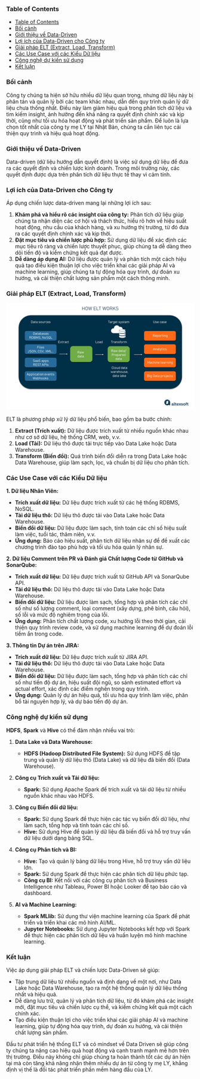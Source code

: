 ### Table of Contents

- [Table of Contents](#table-of-contents)
- [Bối cảnh](#bối-cảnh)
- [Giới thiệu về Data-Driven](#giới-thiệu-về-data-driven)
- [Lợi ích của Data-Driven cho Công ty](#lợi-ích-của-data-driven-cho-công-ty)
- [Giải pháp ELT (Extract, Load, Transform)](#giải-pháp-elt-extract-load-transform)
- [Các Use Case với các Kiểu Dữ liệu](#các-use-case-với-các-kiểu-dữ-liệu)
- [Công nghệ dự kiến sử dụng](#công-nghệ-dự-kiến-sử-dụng)
- [Kết luận](#kết-luận)

### Bối cảnh

Công ty chúng ta hiện sở hữu nhiều dữ liệu quan trọng, nhưng dữ liệu này bị phân tán và quản lý bởi các team khác nhau, dẫn đến quy trình quản lý dữ liệu chưa thống nhất. Điều này làm giảm hiệu quả trong phân tích dữ liệu và tìm kiếm insight, ảnh hưởng đến khả năng ra quyết định chính xác và kịp thời, cũng như tối ưu hóa hoạt động và phát triển sản phẩm. Để luôn là lựa chọn tốt nhất của công ty mẹ LY tại Nhật Bản, chúng ta cần liên tục cải thiện quy trình và hiệu quả hoạt động.

### Giới thiệu về Data-Driven

Data-driven (dữ liệu hướng dẫn quyết định) là việc sử dụng dữ liệu để đưa ra các quyết định và chiến lược kinh doanh. Trong môi trường này, các quyết định được dựa trên phân tích dữ liệu thực tế thay vì cảm tính.

### Lợi ích của Data-Driven cho Công ty

Áp dụng chiến lược data-driven mang lại những lợi ích sau:

1. **Khám phá và hiểu rõ các insight của công ty:** Phân tích dữ liệu giúp chúng ta nhận diện các cơ hội và thách thức, hiểu rõ hơn về hiệu suất hoạt động, nhu cầu của khách hàng, và xu hướng thị trường, từ đó đưa ra các quyết định chính xác và kịp thời.
2. **Đặt mục tiêu và chiến lược phù hợp:** Sử dụng dữ liệu để xác định các mục tiêu rõ ràng và chiến lược thuyết phục, giúp chúng ta dễ dàng theo dõi tiến độ và kiểm chứng kết quả đạt được.
3. **Dễ dàng áp dụng AI:** Dữ liệu được quản lý và phân tích một cách hiệu quả tạo điều kiện thuận lợi cho việc triển khai các giải pháp AI và machine learning, giúp chúng ta tự động hóa quy trình, dự đoán xu hướng, và cải thiện chất lượng sản phẩm một cách thông minh.

### Giải pháp ELT (Extract, Load, Transform)
![ELT](img/ELT.png)

ELT là phương pháp xử lý dữ liệu phổ biến, bao gồm ba bước chính:

1. **Extract (Trích xuất):** Dữ liệu được trích xuất từ nhiều nguồn khác nhau như cơ sở dữ liệu, hệ thống CRM, web, v.v.
2. **Load (Tải):** Dữ liệu thô được tải trực tiếp vào Data Lake hoặc Data Warehouse.
3. **Transform (Biến đổi):** Quá trình biến đổi diễn ra trong Data Lake hoặc Data Warehouse, giúp làm sạch, lọc, và chuẩn bị dữ liệu cho phân tích.

### Các Use Case với các Kiểu Dữ liệu

**1. Dữ liệu Nhân Viên:**
   - **Trích xuất dữ liệu:** Dữ liệu được trích xuất từ các hệ thống RDBMS, NoSQL.
   - **Tải dữ liệu thô:** Dữ liệu thô được tải vào Data Lake hoặc Data Warehouse.
   - **Biến đổi dữ liệu:** Dữ liệu được làm sạch, tính toán các chỉ số hiệu suất làm việc, tuổi tác, thâm niên, v.v.
   - **Ứng dụng:** Báo cáo hiệu suất, phân tích dữ liệu nhân sự để đề xuất các chương trình đào tạo phù hợp và tối ưu hóa quản lý nhân sự.

**2. Dữ liệu Comment trên PR và Đánh giá Chất lượng Code từ GitHub và SonarQube:**
   - **Trích xuất dữ liệu:** Dữ liệu được trích xuất từ GitHub API và SonarQube API.
   - **Tải dữ liệu thô:** Dữ liệu thô được tải vào Data Lake hoặc Data Warehouse.
   - **Biến đổi dữ liệu:** Dữ liệu được làm sạch, tổng hợp và phân tích các chỉ số như số lượng comment, loại comment (xây dựng, phê bình, câu hỏi), số lỗi và mức độ nghiêm trọng của lỗi.
   - **Ứng dụng:** Phân tích chất lượng code, xu hướng lỗi theo thời gian, cải thiện quy trình review code, và sử dụng machine learning để dự đoán lỗi tiềm ẩn trong code.

**3. Thông tin Dự án trên JIRA:**
   - **Trích xuất dữ liệu:** Dữ liệu được trích xuất từ JIRA API.
   - **Tải dữ liệu thô:** Dữ liệu thô được tải vào Data Lake hoặc Data Warehouse.
   - **Biến đổi dữ liệu:** Dữ liệu được làm sạch, tổng hợp và phân tích các chỉ số như tiến độ dự án, hiệu suất đội ngũ, so sánh estimated effort và actual effort, xác định các điểm nghẽn trong quy trình.
   - **Ứng dụng:** Quản lý dự án hiệu quả, tối ưu hóa quy trình làm việc, phân bổ tài nguyên hợp lý, và dự báo tiến độ dự án.

### Công nghệ dự kiến sử dụng
**HDFS**, **Spark** và **Hive** có thể đảm nhận nhiều vai trò:

1. **Data Lake và Data Warehouse:**
   - **HDFS (Hadoop Distributed File System):** Sử dụng HDFS để tập trung và quản lý dữ liệu thô (Data Lake) và dữ liệu đã biến đổi (Data Warehouse).

2. **Công cụ Trích xuất và Tải dữ liệu:**
   - **Spark:** Sử dụng Apache Spark để trích xuất và tải dữ liệu từ nhiều nguồn khác nhau vào HDFS.

3. **Công cụ Biến đổi dữ liệu:**
   - **Spark:** Sử dụng Spark để thực hiện các tác vụ biến đổi dữ liệu, như làm sạch, tổng hợp và tính toán các chỉ số.
   - **Hive:** Sử dụng Hive để quản lý dữ liệu đã biến đổi và hỗ trợ truy vấn dữ liệu dưới dạng bảng SQL.

4. **Công cụ Phân tích và BI:**
   - **Hive:** Tạo và quản lý bảng dữ liệu trong Hive, hỗ trợ truy vấn dữ liệu lớn.
   - **Spark:** Sử dụng Spark để thực hiện các phân tích dữ liệu phức tạp.
   - **Công cụ BI:** Kết nối với các công cụ phân tích và Business Intelligence như Tableau, Power BI hoặc Looker để tạo báo cáo và dashboard.

5. **AI và Machine Learning:**
   - **Spark MLlib:** Sử dụng thư viện machine learning của Spark để phát triển và triển khai các mô hình AI/ML.
   - **Jupyter Notebooks:** Sử dụng Jupyter Notebooks kết hợp với Spark để thực hiện các phân tích dữ liệu và huấn luyện mô hình machine learning.

### Kết luận

Việc áp dụng giải pháp ELT và chiến lược Data-Driven sẽ giúp:

- Tập trung dữ liệu từ nhiều nguồn và định dạng về một nơi, như Data Lake hoặc Data Warehouse, tạo ra một hệ thống quản lý dữ liệu thống nhất và hiệu quả.
- Dễ dàng lưu trữ, quản lý và phân tích dữ liệu, từ đó khám phá các insight mới, đặt mục tiêu và chiến lược cụ thể, và kiểm chứng kết quả một cách chính xác.
- Tạo điều kiện thuận lợi cho việc triển khai các giải pháp AI và machine learning, giúp tự động hóa quy trình, dự đoán xu hướng, và cải thiện chất lượng sản phẩm.

Đầu tư phát triển hệ thống ELT và có mindset về Data Driven sẽ giúp công ty chúng ta nâng cao hiệu quả hoạt động và cạnh tranh mạnh mẽ hơn trên thị trường. Điều này không chỉ giúp chúng ta hoàn thành tốt các dự án hiện tại mà còn tăng khả năng nhận thêm nhiều dự án từ công ty mẹ LY, khẳng định vị thế là đối tác phát triển phần mềm hàng đầu của LY.